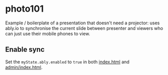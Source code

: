 # photo101
Example / boilerplate of a presentation that doesn't need a projector: uses ably.io to synchronise the current slide between presenter and viewers who can just use their mobile phones to view.

## Enable sync
Set the `myState.ably.enabled` to `true` in both [index.html](https://github.com/padurean/photo101/blob/39505c378c00a95380edaf45438cfcfc2629baae/index.html#L44) and [admin/index.html](https://github.com/padurean/photo101/blob/39505c378c00a95380edaf45438cfcfc2629baae/admin/index.html#L47).
